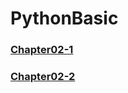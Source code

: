 # PythonBasic

### [Chapter02-1](https://github.com/Seonghyun-Park/PythonBasic/blob/main/Chapter02-1.md)

### [Chapter02-2](https://github.com/Seonghyun-Park/PythonBasic/blob/main/Chapter02-2.md) 
